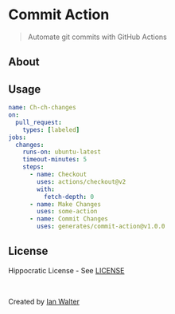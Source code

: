 # Commit Action
> Automate git commits with GitHub Actions

## About



## Usage

```yml
name: Ch-ch-changes
on:
  pull_request:
    types: [labeled]
jobs:
  changes:
    runs-on: ubuntu-latest
    timeout-minutes: 5
    steps:
      - name: Checkout
        uses: actions/checkout@v2
        with:
          fetch-depth: 0
      - name: Make Changes
        uses: some-action
      - name: Commit Changes
        uses: generates/commit-action@v1.0.0
```

## License

Hippocratic License - See [LICENSE][licenseUrl]

&nbsp;

Created by [Ian Walter](https://ianwalter.dev)

[licenseUrl]: https://github.com/generates/commit-action/blob/main/LICENSE
